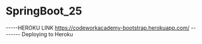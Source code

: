 # SpringBoot_25


-----HEROKU LINK  https://codeworkacademy-bootstrap.herokuapp.com/  --------
Deploying to Heroku
